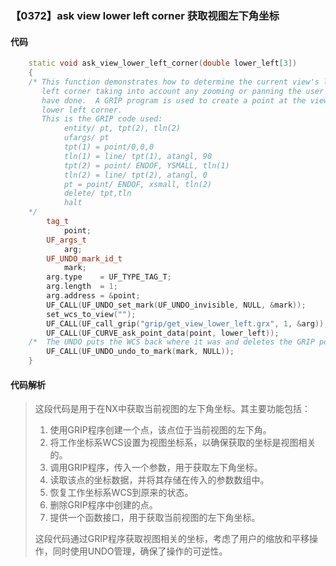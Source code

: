 ### 【0372】ask view lower left corner 获取视图左下角坐标

#### 代码

```cpp
    static void ask_view_lower_left_corner(double lower_left[3])  
    {  
    /* This function demonstrates how to determine the current view's lower  
       left corner taking into account any zooming or panning the user may  
       have done.  A GRIP program is used to create a point at the view's  
       lower left corner.  
       This is the GRIP code used:  
            entity/ pt, tpt(2), tln(2)  
            ufargs/ pt  
            tpt(1) = point/0,0,0  
            tln(1) = line/ tpt(1), atangl, 90  
            tpt(2) = point/ ENDOF, YSMALL, tln(1)  
            tln(2) = line/ tpt(2), atangl, 0  
            pt = point/ ENDOF, xsmall, tln(2)  
            delete/ tpt,tln  
            halt  
    */  
        tag_t  
            point;  
        UF_args_t  
            arg;  
        UF_UNDO_mark_id_t  
            mark;  
        arg.type    = UF_TYPE_TAG_T;  
        arg.length  = 1;  
        arg.address = &point;  
        UF_CALL(UF_UNDO_set_mark(UF_UNDO_invisible, NULL, &mark));  
        set_wcs_to_view("");  
        UF_CALL(UF_call_grip("grip/get_view_lower_left.grx", 1, &arg));  
        UF_CALL(UF_CURVE_ask_point_data(point, lower_left));  
    /*  The UNDO puts the WCS back where it was and deletes the GRIP point 译:The UNDO command will return the WCS to its original position and delete the GRIP point. */  
        UF_CALL(UF_UNDO_undo_to_mark(mark, NULL));  
    }

```

#### 代码解析

> 这段代码是用于在NX中获取当前视图的左下角坐标。其主要功能包括：
>
> 1. 使用GRIP程序创建一个点，该点位于当前视图的左下角。
> 2. 将工作坐标系WCS设置为视图坐标系，以确保获取的坐标是视图相关的。
> 3. 调用GRIP程序，传入一个参数，用于获取左下角坐标。
> 4. 读取该点的坐标数据，并将其存储在传入的参数数组中。
> 5. 恢复工作坐标系WCS到原来的状态。
> 6. 删除GRIP程序中创建的点。
> 7. 提供一个函数接口，用于获取当前视图的左下角坐标。
>
> 这段代码通过GRIP程序获取视图相关的坐标，考虑了用户的缩放和平移操作，同时使用UNDO管理，确保了操作的可逆性。
>
